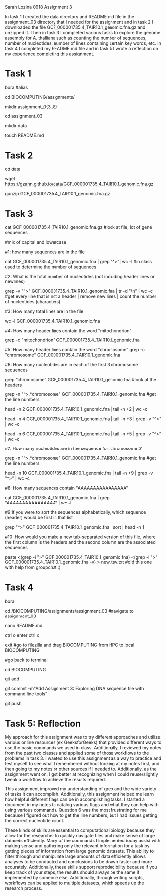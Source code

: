Sarah Lozina 0918 Assignment 3

In task 1 I created the data directory and README.md file in the assignment_03 directory that I needed for the assignment and in task 2 I downloaded the file GCF_000001735.4_TAIR10.1_genomic.fna.gz and unzipped it. Then in task 3 I completed various tasks to explore the genome assembly for A. thalliana such as counting the number of sequences, number of nucleotides, number of lines containing certain key words, etc. In task 4 I completed my README.md file and in task 5 I wrote a reflection on my experience completing this assignment.


# Task 1


bora #alias

cd BIOCOMPUTING/assignments/

mkdir assignment_0{3..8} 

cd assignment_03

mkdir data
 
touch README.md


# Task 2


cd data

wget https://gzahn.github.io/data/GCF_000001735.4_TAIR10.1_genomic.fna.gz 

gunzip GCF_000001735.4_TAIR10.1_genomic.fna.gz


# Task 3


cat GCF_000001735.4_TAIR10.1_genomic.fna.gz #look at file, lot of gene sequences

#mix of capital and lowercase


#1: how many sequences are in the file

cat GCF_000001735.4_TAIR10.1_genomic.fna | grep "^>"| wc -l #in class used to determine the number of sequences 


#2: What is the total number of nucleotides (not including header lines or newlines)

grep -v "^>" GCF_000001735.4_TAIR10.1_genomic.fna | tr -d "\n" | wc -c  #get every line that is not a header | remove new lines | count the number of nucleotides (characters)


#3: How many total lines are in the file

wc -l GCF_000001735.4_TAIR10.1_genomic.fna


#4: How many header lines contain the word "mitochondrion"

grep -c "mitochondrion" GCF_000001735.4_TAIR10.1_genomic.fna


#5: How many header lines contain the word "chromosome”
grep -c "chromosome" GCF_000001735.4_TAIR10.1_genomic.fna 


#6: How many nucleotides are in each of the first 3 chromosome sequences

grep “chromosome” GCF_000001735.4_TAIR10.1_genomic.fna  #look at the headers

grep -n "^>.*chromosome" GCF_000001735.4_TAIR10.1_genomic.fna #get the line numbers

head -n 2 GCF_000001735.4_TAIR10.1_genomic.fna | tail -n +2 | wc -c

head -n 4 GCF_000001735.4_TAIR10.1_genomic.fna | tail -n +3 | grep -v "^>" | wc -c

head -n 6 GCF_000001735.4_TAIR10.1_genomic.fna | tail -n +5  | grep -v "^>" | wc -c 


#7: How many nucleotides are in the sequence for 'chromosome 5'

grep -n "^>.*chromosome" GCF_000001735.4_TAIR10.1_genomic.fna #get the line numbers 

head -n 10 GCF_000001735.4_TAIR10.1_genomic.fna | tail -n +9  | grep -v "^>" | wc -c 


#8: How many sequences contain "AAAAAAAAAAAAAAAA"

cat GCF_000001735.4_TAIR10.1_genomic.fna | grep "AAAAAAAAAAAAAAAA" | wc -l


#9:If you were to sort the sequences alphabetically, which sequence (header) would be first in that list

grep "^>" GCF_000001735.4_TAIR10.1_genomic.fna | sort | head -n 1



#10: How would you make a new tab-separated version of this file, where the first column is the headers and the second column are the associated sequences

paste <(grep -i ">" GCF_000001735.4_TAIR10.1_genomic.fna) <(grep -i ">" GCF_000001735.4_TAIR10.1_genomic.fna -v) > new_tsv.txt #did this one with help from groupchat :)



# Task 4 


bora

cd /BIOCOMPUTING/assignments/assignment_03 #navigate to assignment_03

nano README.md

ctrl o enter ctrl x

exit
#go to filezilla and drag BIOCOMPUTING from HPC to local BIOCOMPUTING

#go back to terminal

cd BIOCOMPUTING

git add .

git commit -m"Add Assignment 3: Exploring DNA sequence file with command line tools"

git push


# Task 5: Reflection


My approach for this assignment was to try different approaches and utilize various online resources (ex GeeksforGeeks) that provided different ways to use the basic commands we used in class. Additionally, I reviewed my notes from the past two classes and applied some of those workflows to the problems in task 3. I wanted to use this assignment as a way to practice and test myself to see what I remembered without looking at my notes first, and then going to my notes or other sources if I needed to. Additionally, as the assignment went on, I got better at recognizing when I could reuse/slightly tweak a workflow to achieve the results required. 

This assignment improved my understanding of grep and the wide variety of tasks it can accomplish. Additionally, this assignment helped me learn how helpful different flags can be in accomplishing tasks. I started a document in my notes to catalog various flags and what they can help with using various commands. Question 6 was the most frustrating for me because I figured out how to get the line numbers, but I had issues getting the correct nucleotide count. 

These kinds of skills are essential to computational biology because they allow for the researcher to quickly navigate files and make sense of large datasets efficiently. Many of the commands I implemented today assist with making sense and gathering only the relevant information for a task by getting pieces of information from large genomic datasets. This ability to filter through and manipulate large amounts of data efficiently allows analyses to be conducted and conclusions to be drawn faster and more accurately. Additionally, these skills support reproducibility because if you keep track of your steps, the results should always be the same if implemented by someone else. Additionally, through writing scripts, workflows can be applied to multiple datasets, which speeds up the research process.
